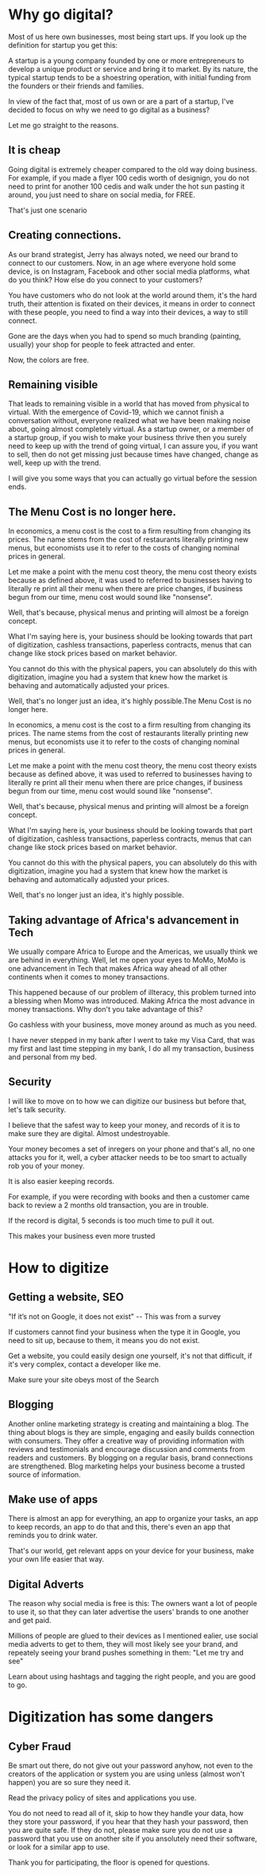 # Why go digital?
Most of us here own businesses, most being start ups.
If you look up the definition for startup you get this:

A startup is a young company founded by one or more entrepreneurs to develop a unique product or service and bring it to market. By its nature, the typical startup tends to be a shoestring operation, with initial funding from the founders or their friends and families.

In view of the fact that, most of us own or are a part of a startup,
I've decided to focus on why we need to go digital as a business?

Let me go straight to the reasons.

## It is cheap
Going digital is extremely cheaper compared to the old way doing business.
For example, if you made a flyer 100 cedis worth of designign,
you do not need to print for another 100 cedis and walk under the hot sun
pasting it around, you just need to share on social media, for FREE.

That's just one scenario

## Creating connections.

As our brand strategist, Jerry has always noted, we need our brand to connect to our customers. Now, in an age where everyone hold some
device, is on Instagram, Facebook and other social media platforms,
what do you think? How else do you connect to your customers?

You have customers who do not look at the world around them, it's
the hard truth, their attention is fixated on their devices,
it means in order to connect with these people, you need to find 
a way into their devices, a way to still connect.

Gone are the days when you had to spend so much branding (painting,
usually) your shop for people to feek attracted and enter.

Now, the colors are free.


## Remaining visible

That leads to remaining visible in a world that has moved from physical
to virtual. 
With the emergence of Covid-19, which we cannot finish a conversation
without, everyone realized what we have been making noise about, going 
almost completely virtual.
As a startup owner, or a member of a startup group, if you wish 
to make your business thrive then you surely need to keep up with the trend of going virtual, I can assure you, if you want to sell,
then do not get missing just because times have changed, change as well,
keep up with the trend.

I will give you some ways that you can actually go virtual before the session ends.

## The Menu Cost is no longer here.

In economics, a menu cost is the cost to a firm resulting from changing its prices. The name stems from the cost of restaurants literally printing new menus, but economists use it to refer to the costs of changing nominal prices in general.

Let me make a point with the menu cost theory, the menu cost theory
exists because as defined above, it was used to referred to 
businesses having to literally re print all their menu when there 
are price changes, if business begun from our time, menu cost would
sound like "nonsense".

Well, that's because, physical menus and printing will almost be a
foreign concept.

What I'm saying here is, your business should be looking towards
that part of digitization, cashless transactions, paperless contracts,
menus that can change like stock prices based on market behavior.

You cannot do this with the physical papers, you can absolutely do
this with digitization, imagine you had a system that knew how the 
market is behaving and automatically adjusted your prices.

Well, that's no longer just an idea, it's highly possible.The Menu Cost is no longer here.

In economics, a menu cost is the cost to a firm resulting from changing its prices. The name stems from the cost of restaurants literally printing new menus, but economists use it to refer to the costs of changing nominal prices in general.

Let me make a point with the menu cost theory, the menu cost theory
exists because as defined above, it was used to referred to 
businesses having to literally re print all their menu when there 
are price changes, if business begun from our time, menu cost would
sound like "nonsense".

Well, that's because, physical menus and printing will almost be a
foreign concept.

What I'm saying here is, your business should be looking towards
that part of digitization, cashless transactions, paperless contracts,
menus that can change like stock prices based on market behavior.

You cannot do this with the physical papers, you can absolutely do
this with digitization, imagine you had a system that knew how the 
market is behaving and automatically adjusted your prices.

Well, that's no longer just an idea, it's highly possible.


## Taking advantage of Africa's advancement in Tech
We usually compare Africa to Europe and the Americas, we usually think
we are behind in everything. Well, let me open your eyes to MoMo,
MoMo is one advancement in Tech that makes Africa way ahead of all
other continents when it comes to money transactions.

This happened because of our problem of illteracy, this problem
turned into a blessing when Momo was introduced. Making Africa
the most advance in money transactions. Why don't you take
advantage of this? 

Go cashless with your business, move money around as much as you need.

I have never stepped in my bank after I went to take my Visa Card,
that was my first and last time stepping in my bank,
I do all my transaction, business and personal from my bed.


## Security
I will like to move on to how we can digitize our business but before
that, let's talk security.

I believe that the safest way to keep your money, and records of it
is to make sure they are digital. Almost undestroyable.

Your money becomes a set of inregers on your phone and that's all,
no one attacks you for it, well, a cyber attacker needs to be
too smart to actually rob you of your money.

It is also easier keeping records.

For example, if you were recording with books and then a customer
came back to review a 2 months old transaction, you are in trouble.

If the record is digital, 5 seconds is too much time to pull it out.

This makes your business even more trusted

# How to digitize

## Getting a website, SEO
"If it’s not on Google, it does not exist" -- This was from a survey

If customers cannot find your business when the type it in Google,
you need to sit up, because to them, it means you do not exist. 

Get a website, you could easily design one yourself, it's not that 
difficult, if it's very complex, contact a developer like me.

Make sure your site obeys most of the Search

## Blogging

Another online marketing strategy is creating and maintaining a blog.  The thing about blogs is they are simple, engaging and easily builds connection with consumers.  They offer a creative way of providing information with reviews and testimonials and encourage discussion and comments from readers and customers.  By blogging on a regular basis, brand connections are strengthened.  Blog marketing helps your business become a trusted source of information.


## Make use of apps
There is almost an app for everything, an app to organize your tasks,
an app to keep records, an app to do that and this, there's
even an app that reminds you to drink water.

That's our world, get relevant apps on your device for your business,
make your own life easier that way.

## Digital Adverts

The reason why social media is free is this:
The owners want a lot of people to use it, so that they can later
advertise the users' brands to one another and get paid.

Millions of people are glued to their devices as I mentioned ealier,
use social media adverts to get to them, they will most likely see your
brand, and repeately seeing your brand pushes something in them:
"Let me try and see"

Learn about using hashtags and tagging the right people, and you 
are good to go.

# Digitization has some dangers

## Cyber Fraud

Be smart out there, do not give out your password anyhow,
not even to the creators of the application or system you are using
unless (almost won't happen) you are so sure they need it.

Read the privacy policy of sites and applications you use.

You do not need to read all of it, skip to how they handle your 
data, how they store your password, if you hear that they hash
your password, then you are quite safe. If they do not, please
make sure you do not use a password that you use on another site
if you ansolutely need their software, or look for a similar 
app to use.

Thank you for participating, the floor is opened for questions.



